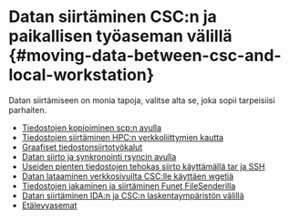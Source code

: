 
# Datan siirtäminen CSC:n ja paikallisen työaseman välillä {#moving-data-between-csc-and-local-workstation}

Datan siirtämiseen on monia tapoja, valitse
alta se, joka sopii tarpeisiisi parhaiten.

* [Tiedostojen kopioiminen scp:n avulla](scp.md)
* [Tiedostojen siirtäminen HPC:n verkkoliittymien kautta](web-interface.md)
* [Graafiset tiedostonsiirtotyökalut](graphical_transfer.md)
* [Datan siirto ja synkronointi rsyncin avulla](rsync.md)
* [Useiden pienten tiedostojen tehokas siirto käyttämällä tar ja SSH](tar_ssh.md)
* [Datan lataaminen verkkosivuilta CSC:lle käyttäen wgetiä](wget.md)
* [Tiedostojen jakaminen ja siirtäminen Funet FileSenderilla](funet.md)
* [Datan siirtäminen IDA:n ja CSC:n laskentaympäristön välillä](../ida/using_ida.md)
* [Etälevyasemat](disk_mount.md)
